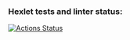 ### Hexlet tests and linter status:
[![Actions Status](https://github.com/Tata332/frontend-project-46/actions/workflows/hexlet-check.yml/badge.svg)](https://github.com/Tata332/frontend-project-46/actions)